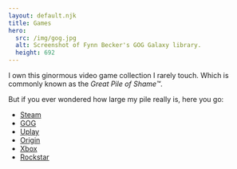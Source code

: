 ```yaml
---
layout: default.njk
title: Games
hero:
  src: /img/gog.jpg
  alt: Screenshot of Fynn Becker's GOG Galaxy library.
  height: 692
---
```


I own this ginormous video game collection I rarely touch.
Which is commonly known as the _Great Pile of Shame™_.

But if you ever wondered how large my pile really is, here you go:

* [Steam](https://steamcommunity.com/id/mvsde/)
* [GOG](https://www.gog.com/u/mvsde)
* [Uplay](https://club.ubisoft.com/profile/mvsde)
* [Origin](https://www.origin.com/gbr/en-us/profile/user/BobyAWXzmLlf6NasXubNEw--)
* [Xbox](https://account.xbox.com/en-us/profile?gamertag=mvsde)
* [Rockstar](https://socialclub.rockstargames.com/member/mvs_de)
